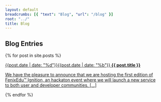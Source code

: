 ```yaml
---
layout: default
breadcrumbs: [{ "text": "Blog", "url": "/blog" }]
root: "../"
title: Blog
---
```


## Blog Entries

{% for post in site.posts %}
<article>
	<a href="{{ post.url }}">
	<time pubdate datetime="{{ post.date }}" class="one columns alpha"><span>{{post.date | date: "%d"}}</span><span>{{post.date | date: "%b"}}</span></time>
	<strong>{{ post.title }}</strong>
	<p>We have the pleasure to announce that we are hosting the first edition of FenixEdu™ Ignition, an hackaton event where we will launch a new service to both user and developer communities. [...]</p>
</a>
</article>
{% endfor %}